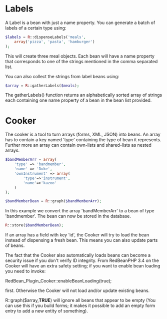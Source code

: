 # Labels

A Label is a bean with just a name property. You can generate a batch of labels of a certain type
using:

```php
$labels = R::dispenseLabels('meals',
	array('pizza', 'pasta', 'hamburger')
);
```

This will create three meal objects. Each bean will have a name property
that corresponds to one of the strings mentioned in the comma separated list.

You can also collect the strings from label beans using:

```php
$array = R::gatherLabels($meals);
```

The gatherLabels() function returns an alphabetically sorted array of strings each
containing one name property of a bean in the bean list provided.

# Cooker

The cooker is a tool to turn arrays (forms, XML, JSON) into beans.
An array has to contain a key named 'type' containing the type of bean it represents.
Further more an array can contain own-lists and shared-lists as nested arrays.

```php
$bandMemberArr = array(
	'type' => 'bandmember',
	'name' => 'Duke',
	'ownInstrument' => array(
		'type'=>'instrument',
		'name'=>'kazoo'
	)
);

$bandMemberBean = R::graph($bandMemberArr);
```

In this example we convert the array 'bandMemberArr' to a bean of type
'bandmember'. The bean can now be stored in the database.

```php
R::store($bandMemberBean);
```

If an array has a field with key 'id', the Cooker will try to load
the bean instead of dispensing a fresh bean. This means you can also update parts of beans.

The fact that the Cooker also automatically loads beans can become a security issue if
you don't verify ID integrity. From RedBeanPHP 3.4 on the Cooker will have an extra
safety setting; if you want to enable bean loading you need to invoke:

RedBean_Plugin_Cooker::enableBeanLoading(true);

first. Otherwise the Cooker will not load and/or update existing beans.

R::graph($array,**TRUE**) will ignore all beans that appear to be empty (You can use this if you build
forms; it makes it possible to add an empty form entry to add a new entity of something).
